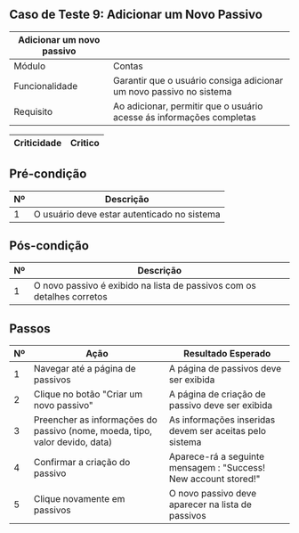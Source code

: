 ## Caso de Teste 9: Adicionar um Novo Passivo

| Adicionar um novo passivo |               |
|---------------------------|---------------|
| Módulo | Contas |
| Funcionalidade | Garantir que o usuário consiga adicionar um novo passivo no sistema |
| Requisito | Ao adicionar, permitir que o usuário acesse ás informações completas |

| Criticidade | Critico |
|-------------|---------|

## Pré-condição

| Nº | Descrição |
|----|-----------|
| 1  | O usuário deve estar autenticado no sistema |


## Pós-condição

| Nº | Descrição |
|----|-----------|
| 1  | O novo passivo é exibido na lista de passivos com os detalhes corretos |

## Passos

| Nº | Ação | Resultado Esperado |
|----|------|--------------------|
| 1  | Navegar até a página de passivos | A página de passivos deve ser exibida |
| 2  | Clique no botão "Criar um novo passivo"| A página de criação de passivo deve ser exibida |
| 3  | Preencher as informações do passivo (nome, moeda, tipo, valor devido, data) | As informações inseridas devem ser aceitas pelo sistema |
| 4  | Confirmar a criação do passivo | Aparece-rá a seguinte mensagem : "Success! New account stored!" |
| 5 | Clique novamente em passivos | O novo passivo deve aparecer na lista de passivos |